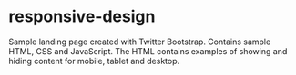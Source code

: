 responsive-design
=================

Sample landing page created with Twitter Bootstrap. Contains sample HTML, CSS and JavaScript. The HTML contains examples of showing and hiding content for mobile, tablet and desktop. 
